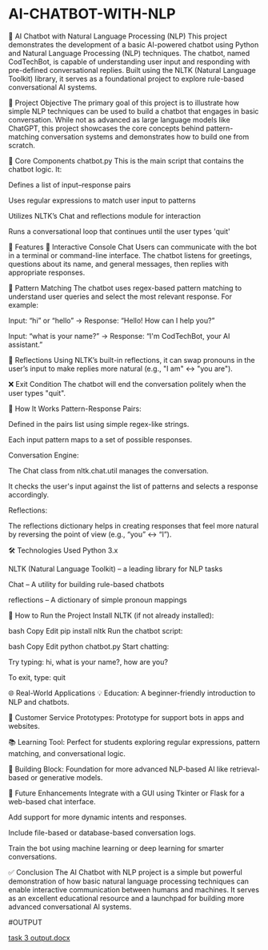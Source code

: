 # AI-CHATBOT-WITH-NLP

🤖 AI Chatbot with Natural Language Processing (NLP)
This project demonstrates the development of a basic AI-powered chatbot using Python and Natural Language Processing (NLP) techniques. The chatbot, named CodTechBot, is capable of understanding user input and responding with pre-defined conversational replies. Built using the NLTK (Natural Language Toolkit) library, it serves as a foundational project to explore rule-based conversational AI systems.

🧠 Project Objective
The primary goal of this project is to illustrate how simple NLP techniques can be used to build a chatbot that engages in basic conversation. While not as advanced as large language models like ChatGPT, this project showcases the core concepts behind pattern-matching conversation systems and demonstrates how to build one from scratch.

📁 Core Components
chatbot.py
This is the main script that contains the chatbot logic. It:

Defines a list of input–response pairs

Uses regular expressions to match user input to patterns

Utilizes NLTK’s Chat and reflections module for interaction

Runs a conversational loop that continues until the user types 'quit'

📌 Features
💬 Interactive Console Chat
Users can communicate with the bot in a terminal or command-line interface. The chatbot listens for greetings, questions about its name, and general messages, then replies with appropriate responses.

🔁 Pattern Matching
The chatbot uses regex-based pattern matching to understand user queries and select the most relevant response. For example:

Input: “hi” or “hello” → Response: “Hello! How can I help you?”

Input: “what is your name?” → Response: “I'm CodTechBot, your AI assistant.”

🔄 Reflections
Using NLTK’s built-in reflections, it can swap pronouns in the user’s input to make replies more natural (e.g., "I am" ↔ "you are").

❌ Exit Condition
The chatbot will end the conversation politely when the user types "quit".

🧪 How It Works
Pattern-Response Pairs:

Defined in the pairs list using simple regex-like strings.

Each input pattern maps to a set of possible responses.

Conversation Engine:

The Chat class from nltk.chat.util manages the conversation.

It checks the user's input against the list of patterns and selects a response accordingly.

Reflections:

The reflections dictionary helps in creating responses that feel more natural by reversing the point of view (e.g., “you” ↔ “I”).

🛠️ Technologies Used
Python 3.x

NLTK (Natural Language Toolkit) – a leading library for NLP tasks

Chat – A utility for building rule-based chatbots

reflections – A dictionary of simple pronoun mappings

🧪 How to Run the Project
Install NLTK (if not already installed):

bash
Copy
Edit
pip install nltk
Run the chatbot script:

bash
Copy
Edit
python chatbot.py
Start chatting:

Try typing: hi, what is your name?, how are you?

To exit, type: quit

🌐 Real-World Applications
💡 Education: A beginner-friendly introduction to NLP and chatbots.

🤝 Customer Service Prototypes: Prototype for support bots in apps and websites.

📚 Learning Tool: Perfect for students exploring regular expressions, pattern matching, and conversational logic.

🧱 Building Block: Foundation for more advanced NLP-based AI like retrieval-based or generative models.

🔮 Future Enhancements
Integrate with a GUI using Tkinter or Flask for a web-based chat interface.

Add support for more dynamic intents and responses.

Include file-based or database-based conversation logs.

Train the bot using machine learning or deep learning for smarter conversations.

✅ Conclusion
The AI Chatbot with NLP project is a simple but powerful demonstration of how basic natural language processing techniques can enable interactive communication between humans and machines. It serves as an excellent educational resource and a launchpad for building more advanced conversational AI systems.

#OUTPUT

[task 3 output.docx](https://github.com/user-attachments/files/20877928/task.3.output.docx)

